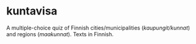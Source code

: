 # kuntavisa
A multiple-choice quiz of Finnish cities/municipalities (*kaupungit/kunnat*) and regions (*maakunnat*).
Texts in Finnish.
